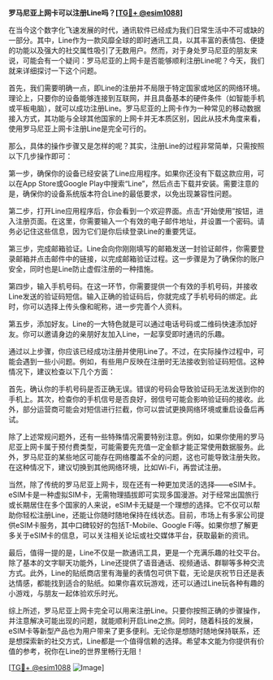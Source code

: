 **罗马尼亚上网卡可以注册Line吗？[[TG💪+ @esim1088](https://t.me/s/esim1088)]**

在当今这个数字化飞速发展的时代，通讯软件已经成为我们日常生活中不可或缺的一部分。其中，Line作为一款风靡全球的即时通讯工具，以其丰富的表情包、便捷的功能以及强大的社交属性吸引了无数用户。然而，对于身处罗马尼亚的朋友来说，可能会有一个疑问：罗马尼亚的上网卡是否能够顺利注册Line呢？今天，我们就来详细探讨一下这个问题。

首先，我们需要明确一点，即Line的注册并不局限于特定国家或地区的网络环境。理论上，只要你的设备能够连接到互联网，并且具备基本的硬件条件（如智能手机或平板电脑），就可以成功注册Line。罗马尼亚的上网卡作为一种常见的移动数据接入方式，其功能与全球其他国家的上网卡并无本质区别，因此从技术角度来看，使用罗马尼亚上网卡注册Line是完全可行的。

那么，具体的操作步骤又是怎样的呢？其实，注册Line的过程非常简单，只需按照以下几步操作即可：

第一步，确保你的设备已经安装了Line应用程序。如果你还没有下载这款应用，可以在App Store或Google Play中搜索“Line”，然后点击下载并安装。需要注意的是，确保你的设备系统版本符合Line的最低要求，以免出现兼容性问题。

第二步，打开Line应用程序后，你会看到一个欢迎界面。点击“开始使用”按钮，进入注册页面。在这里，你需要输入一个有效的电子邮件地址，并设置一个密码。请务必记住这些信息，因为它们是你后续登录Line的重要凭证。

第三步，完成邮箱验证。Line会向你刚刚填写的邮箱发送一封验证邮件，你需要登录邮箱并点击邮件中的链接，以完成邮箱验证过程。这一步骤是为了确保你的账户安全，同时也是Line防止虚假注册的一种措施。

第四步，输入手机号码。在这一环节，你需要提供一个有效的手机号码，并接收Line发送的验证码短信。输入正确的验证码后，你就完成了手机号码的绑定。此时，你可以选择上传头像和昵称，进一步完善个人资料。

第五步，添加好友。Line的一大特色就是可以通过电话号码或二维码快速添加好友。你可以邀请身边的亲朋好友加入Line，一起享受即时通讯的乐趣。

通过以上步骤，你应该已经成功注册并使用Line了。不过，在实际操作过程中，可能会遇到一些小问题。例如，有些用户反映在注册时无法接收到验证码短信。这种情况下，建议检查以下几个方面：

首先，确认你的手机号码是否正确无误。错误的号码会导致验证码无法发送到你的手机上。其次，检查你的手机信号是否良好，弱信号可能会影响验证码的接收。此外，部分运营商可能会对短信进行拦截，你可以尝试更换网络环境或重启设备后再试。

除了上述常规问题外，还有一些特殊情况需要特别注意。例如，如果你使用的罗马尼亚上网卡属于预付费类型，可能需要先充值一定金额才能正常使用数据服务。此外，罗马尼亚的某些地区可能存在网络覆盖不全的问题，这也可能导致注册失败。在这种情况下，建议切换到其他网络环境，比如Wi-Fi，再尝试注册。

当然，除了传统的罗马尼亚上网卡，现在还有一种更加灵活的选择——eSIM卡。eSIM卡是一种虚拟SIM卡，无需物理插拔即可实现多国漫游。对于经常出国旅行或长期居住在多个国家的人来说，eSIM卡无疑是一个理想的选择。它不仅可以帮助你轻松注册Line，还能让你随时随地保持在线状态。目前，市场上有多家公司提供eSIM卡服务，其中口碑较好的包括T-Mobile、Google Fi等。如果你想了解更多关于eSIM卡的信息，可以关注相关论坛或社交媒体平台，获取最新的资讯。

最后，值得一提的是，Line不仅是一款通讯工具，更是一个充满乐趣的社交平台。除了基本的文字聊天功能外，Line还提供了语音通话、视频通话、群聊等多种交流方式。此外，Line的贴纸商店里有海量的表情包可供下载，无论是庆祝节日还是表达情感，都能找到适合的贴纸。如果你喜欢玩游戏，还可以通过Line玩各种有趣的小游戏，与朋友一起体验欢乐时光。

综上所述，罗马尼亚上网卡完全可以用来注册Line。只要你按照正确的步骤操作，并注意解决可能出现的问题，就能顺利开启Line之旅。同时，随着科技的发展，eSIM卡等新型产品也为用户带来了更多便利。无论你是想随时随地保持联系，还是想探索新的社交方式，Line都是一个值得信赖的选择。希望本文能为你提供有价值的参考，祝你在Line的世界里畅行无阻！

[[TG💪+ @esim1088](https://t.me/s/esim1088) ![Image](https://i.postimg.cc/4NQfJmqS/Snipaste-2025-05-13-00-14-12.png)]